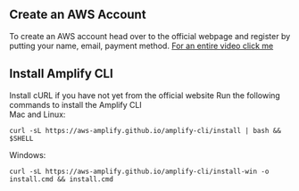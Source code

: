 <h2>Create an AWS Account</h2>
<p>To create an AWS account head over to the official webpage and register by putting your name, email, payment method. <a href="https://youtu.be/sNByVUDvGTw?si=TDlpZ3EOyz7oUgcE">For an entire video click me</a></p>
<h2>Install Amplify CLI</h2>
Install cURL if you have not yet from the official website 
Run the following commands to install the Amplify CLI
<br>
Mac and Linux:

```
curl -sL https://aws-amplify.github.io/amplify-cli/install | bash && $SHELL
```

Windows:

```
curl -sL https://aws-amplify.github.io/amplify-cli/install-win -o install.cmd && install.cmd
```


